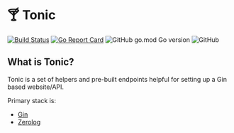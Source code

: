 
# 🍸 Tonic

[![Build Status](https://travis-ci.com/ScottKGregory/tonic.svg?branch=main)](https://travis-ci.com/ScottKGregory/tonic)
[![Go Report Card](https://goreportcard.com/badge/github.com/ScottKGregory/tonic)](https://goreportcard.com/report/github.com/ScottKGregory/tonic)
![GitHub go.mod Go version](https://img.shields.io/github/go-mod/go-version/scottkgregory/tonic)
![GitHub](https://img.shields.io/github/license/scottkgregory/tonic)

## What is Tonic?
Tonic is a set of helpers and pre-built endpoints helpful for setting up a Gin based website/API.

Primary stack is:
  - [Gin](https://github.com/gin-gonic/gin)
  - [Zerolog](https://github.com/rs/zerolog)
